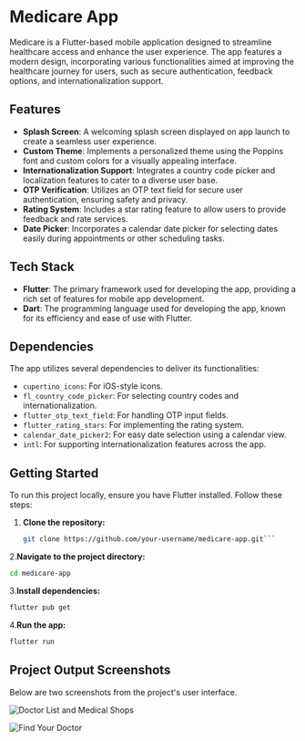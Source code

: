 # Medicare App

Medicare is a Flutter-based mobile application designed to streamline healthcare access and enhance the user experience. The app features a modern design, incorporating various functionalities aimed at improving the healthcare journey for users, such as secure authentication, feedback options, and internationalization support.

## Features

- **Splash Screen**: A welcoming splash screen displayed on app launch to create a seamless user experience.
- **Custom Theme**: Implements a personalized theme using the Poppins font and custom colors for a visually appealing interface.
- **Internationalization Support**: Integrates a country code picker and localization features to cater to a diverse user base.
- **OTP Verification**: Utilizes an OTP text field for secure user authentication, ensuring safety and privacy.
- **Rating System**: Includes a star rating feature to allow users to provide feedback and rate services.
- **Date Picker**: Incorporates a calendar date picker for selecting dates easily during appointments or other scheduling tasks.

## Tech Stack

- **Flutter**: The primary framework used for developing the app, providing a rich set of features for mobile app development.
- **Dart**: The programming language used for developing the app, known for its efficiency and ease of use with Flutter.

## Dependencies

The app utilizes several dependencies to deliver its functionalities:
- `cupertino_icons`: For iOS-style icons.
- `fl_country_code_picker`: For selecting country codes and internationalization.
- `flutter_otp_text_field`: For handling OTP input fields.
- `flutter_rating_stars`: For implementing the rating system.
- `calendar_date_picker2`: For easy date selection using a calendar view.
- `intl`: For supporting internationalization features across the app.

## Getting Started

To run this project locally, ensure you have Flutter installed. Follow these steps:

1. **Clone the repository:**
   ```bash
   git clone https://github.com/your-username/medicare-app.git```
2.**Navigate to the project directory:**
```bash
cd medicare-app 
```
3.**Install dependencies:**
```bash
flutter pub get
```
4.**Run the app:**
```bash
flutter run
```


## Project Output Screenshots

Below are two screenshots from the project's user interface.

![Doctor List and Medical Shops](Screenshot_2024-10-12_225640.png)

![Find Your Doctor](Screenshot_2024-10-12_230028.png)
